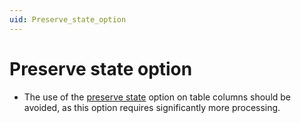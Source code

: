 ```yaml
---
uid: Preserve_state_option
---
```


# Preserve state option

- The use of the [preserve state](https://docs.dataminer.services/develop/schemadoc/Protocol/Protocol.Params.Param.ArrayOptions-options.html?q=%22preserve%20state%22#preserve-state) option on table columns should be avoided, as this option requires significantly more processing.
